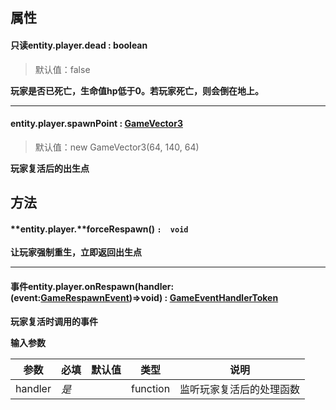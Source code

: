 
## 属性

#### 只读entity.player.**dead** <font id="Type">: boolean</font>  
> 默认值：false

**玩家是否已死亡，生命值hp低于0。若玩家死亡，则会倒在地上。**

---


#### entity.player.spawnPoint : [GameVector3 ](https://www.yuque.com/box3lab/api/sug8utrs043aep5v)
> 默认值：new GameVector3(64, 140, 64)

**玩家复活后的出生点**


## 方法

#### **entity.player.**forceRespawn() `:  void`
**让玩家强制重生，立即返回出生点**

---


#### 事件**entity.player.onRespawn**(handler:(event:[GameRespawnEvent](https://www.yuque.com/box3lab/api/sr5ccin0i2vvknta#QCH3t))=>void) : [GameEventHandlerToken](https://www.yuque.com/box3lab/api/gll7mhwasgn9hoq0)
**玩家复活时调用的事件**

**输入参数**

| **参数** | **必填** | **默认值** | **类型** | **说明** |
| --- | --- | --- | --- | --- |
| handler | _是_ | | function | 监听玩家复活后的处理函数 |



